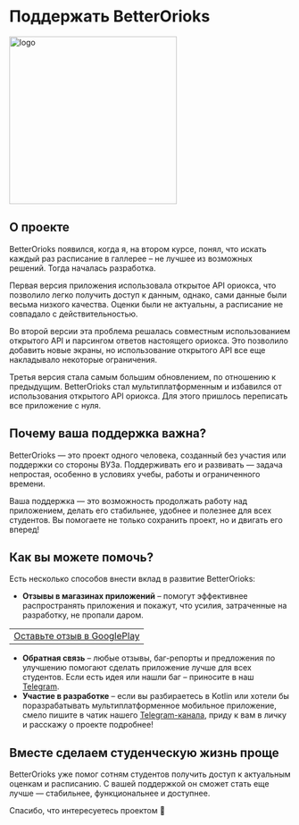 <h1>Поддержать BetterOrioks</h1>

<img src="https://github.com/luntikius/BetterOrioksMultiplatform/blob/5b7de58c020e73694c2ecec70ba53e2f9442275b/docs/images/logo.png" alt="logo" width="300" height="300">

<h2>О проекте</h2>
<p>
BetterOrioks появился, когда я, на втором курсе, понял, что искать каждый раз расписание в галлерее – не лучшее из возможных решений. Тогда началась разработка.
</p>
<p>
Первая версия приложения использовала открытое API ориокса, что позволило легко получить доступ к данным, однако, сами данные были весьма низкого качества. Оценки были не актуальны, а расписание не совпадало с действительностью.
</p>
<p>
Во второй версии эта проблема решалась совместным использованием открытого API и парсингом ответов настоящего ориокса. Это позволило добавить новые экраны, но использование открытого API все еще накладывало некоторые ограничения.
</p>
<p>
Третья версия стала самым большим обновлением, по отношению к предыдущим. BetterOrioks стал мультиплатформенным и избавился от использования открытого API ориокса. Для этого пришлось переписать все приложение с нуля.
</p>

<h2>Почему ваша поддержка важна?</h2>
<p>
BetterOrioks — это проект одного человека, созданный без участия или поддержки со стороны ВУЗа. Поддерживать его и развивать — задача непростая, особенно в условиях учебы, работы и ограниченного времени.
</p>
<p>
Ваша поддержка — это возможность продолжать работу над приложением, делать его стабильнее, удобнее и полезнее для всех студентов. Вы помогаете не только сохранить проект, но и двигать его вперед!
</p>

<h2>Как вы можете помочь?</h2>
<p>Есть несколько способов внести вклад в развитие BetterOrioks:</p>
<ul>
  <li><strong>Отзывы в магазинах приложений</strong> – помогут эффективнее распространять приложения и покажут, что усилия, затраченные на разработку, не пропали даром.</li>
</ul>

<table>
  <tr>
    <td><a href="https://play.google.com/store/apps/details?id=com.studentapp.betterorioks" target="_blank">Оставьте отзыв в GooglePlay</a></td>
  </tr>
</table>

<ul>
  <li><strong>Обратная связь</strong> – любые отзывы, баг-репорты и предложения по улучшению помогают сделать приложение лучше для всех студентов. Если есть идея или нашли баг – приносите в наш <a href="https://t.me/+YQD5-csbrqk4ZjEy" target="_blank">Telegram</a>.</li>
  <li><strong>Участие в разработке</strong> – если вы разбираетесь в Kotlin или хотели бы поразрабатывать мультиплатформенное мобильное приложение, смело пишите в чатик нашего <a href="https://t.me/+YQD5-csbrqk4ZjEy" target="_blank">Telegram-канала</a>, приду к вам в личку и расскажу о проекте подробнее!</li>
</ul>

<h2>Вместе сделаем студенческую жизнь проще</h2>
<p>
BetterOrioks уже помог сотням студентов получить доступ к актуальным оценкам и расписанию. С вашей поддержкой он сможет стать еще лучше — стабильнее, функциональнее и доступнее.
</p>
<p>Спасибо, что интересуетесь проектом 💙</p>

